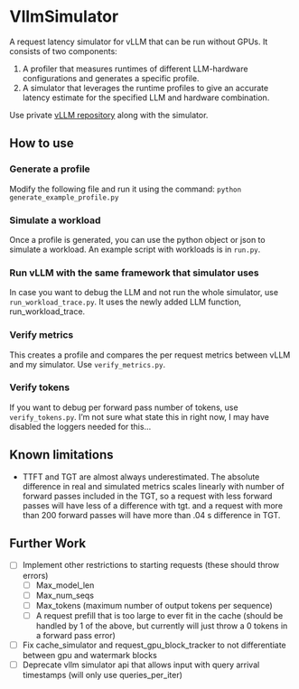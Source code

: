 # VllmSimulator
A request latency simulator for vLLM that can be run without GPUs. It consists of two components:
1. A profiler that measures runtimes of different LLM-hardware configurations and generates a specific profile.
2. A simulator that leverages the runtime profiles to give an accurate latency estimate for the specified LLM and hardware combination.

Use private [vLLM repository](https://github.com/plantbud/new_vllm) along with the simulator.

## How to use
### Generate a profile
Modify the following file and run it using the command:
```python generate_example_profile.py```
### Simulate a workload
Once a profile is generated, you can use the python object or json to simulate a workload. An example script with workloads is in `run.py`.
### Run vLLM with the same framework that simulator uses
In case you want to debug the LLM and not run the whole simulator, use `run_workload_trace.py`. It uses the newly added LLM function, run_workload_trace.
### Verify metrics
This creates a profile and compares the per request metrics between vLLM and my simulator. Use `verify_metrics.py`.
### Verify tokens
If you want to debug per forward pass number of tokens, use `verify_tokens.py`. I’m not sure what state this in right now, I may have disabled the loggers needed for this…

## Known limitations
- TTFT and TGT are almost always underestimated. The absolute difference in real and simulated metrics scales linearly with number of forward passes included in the TGT, so a request with less forward passes will have less of a difference with tgt. and a request with more than 200 forward passes will have more than .04 s difference in TGT.

## Further Work
- [ ] Implement other restrictions to starting requests (these should throw errors)
  - [ ] Max_model_len
  - [ ] Max_num_seqs
  - [ ] Max_tokens (maximum number of output tokens per sequence)
  - [ ] A request prefill that is too large to ever fit in the cache (should be handled by 1 of the above, but currently will just throw a 0 tokens in a forward pass error)
- [ ] Fix cache_simulator and request_gpu_block_tracker to not differentiate between gpu and watermark blocks
- [ ] Deprecate vllm simulator api that allows input with query arrival timestamps (will only use queries_per_iter)
